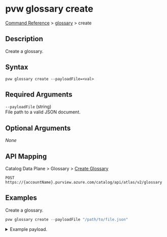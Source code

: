 # pvw glossary create
[Command Reference](../../../README.md#command-reference) > [glossary](./main.md) > create

## Description
Create a glossary.

## Syntax
```
pvw glossary create --payloadFile=<val>
```

## Required Arguments
`--payloadFile` (string)  
File path to a valid JSON document.

## Optional Arguments
*None*

## API Mapping
Catalog Data Plane > Glossary > [Create Glossary](https://docs.microsoft.com/en-us/rest/api/purview/catalogdataplane/glossary/create-glossary)
```
POST https://{accountName}.purview.azure.com/catalog/api/atlas/v2/glossary
```

## Examples
Create a glossary.
```powershell
pvw glossary create --payloadFile "/path/to/file.json"
```
<details><summary>Example payload.</summary>
<p>

```json
{
    "name": "MyGlossary",
    "qualifiedName": "MyGlossary"
}
```
</p>
</details>
